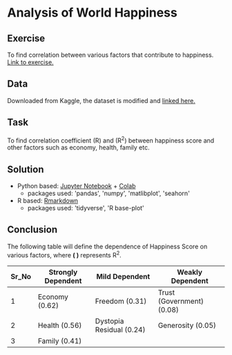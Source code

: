 # Analysis of World Happiness
## Exercise
To find correlation between various factors that contribute to happiness. [Link to exercise.](https://colab.research.google.com/drive/1HVr1d-yg-Z4Dj5x9BLnv-8ja-JdssaLV#scrollTo=-UnwK2nGpciB)

## Data
Downloaded from Kaggle, the dataset is modified and [linked here.](https://github.com/Prashambhuta/my_projects/blob/master/data_analysis/wk1_world_happiness_exercise/data_sets/World_Happiness_2015_2017.csv)

## Task
To find correlation coefficient (R) and (R<sup>2</sup>) between happiness score and other factors such as economy, health, family etc.

## Solution
* Python based: [Jupyter Notebook](https://github.com/Prashambhuta/my_projects/blob/master/data_analysis/wk1_world_happiness_exercise/happiness_score.ipynb) + [Colab](https://colab.research.google.com/drive/1bn7oXAwqrmHsoJo4fLrb5e8XORcXSy3K)
    * packages used: 'pandas', 'numpy', 'matlibplot', 'seahorn'
* R based: [Rmarkdown](/data_analysis/wk1_world_happiness_exercise/happiness_score.Rmd)
    * packages used: 'tidyverse', 'R base-plot'
## Conclusion
The following table will define the dependence of Happiness Score on various factors, where **( )** represents R<sup>2</sup>. 

|Sr_No | Strongly Dependent | Mild Dependent | Weakly Dependent |
|---|----|----|----|
| 1 | Economy (0.62) | Freedom (0.31) | Trust (Government) (0.08)|
| 2 | Health (0.56) | Dystopia Residual (0.24) | Generosity (0.05)|
| 3 | Family (0.41)
